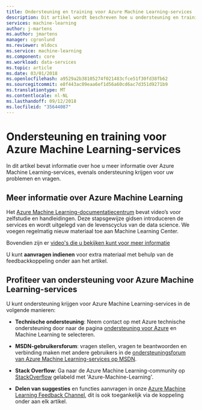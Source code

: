```yaml
---
title: Ondersteuning en training voor Azure Machine Learning-services
description: Dit artikel wordt beschreven hoe u ondersteuning en training voor Azure Machine Learning-services en Azure Machine Learning Workbench kunt krijgen
services: machine-learning
author: j-martens
ms.author: jmartens
manager: cgronlund
ms.reviewer: mldocs
ms.service: machine-learning
ms.component: core
ms.workload: data-services
ms.topic: article
ms.date: 03/01/2018
ms.openlocfilehash: a9529a2b38105274f021483cfce51f30fd38fb62
ms.sourcegitcommit: e8f443ac09eaa6ef1d56a60cd6ac7d351d9271b9
ms.translationtype: MT
ms.contentlocale: nl-NL
ms.lasthandoff: 09/12/2018
ms.locfileid: "35644087"
---
```

# <a name="get-support-and-training-for-azure-machine-learning-services"></a>Ondersteuning en training voor Azure Machine Learning-services

In dit artikel bevat informatie over hoe u meer informatie over Azure Machine Learning-services, evenals ondersteuning krijgen voor uw problemen en vragen. 

## <a name="learn-more-about-azure-machine-learning"></a>Meer informatie over Azure Machine Learning

Het [Azure Machine Learning-documentatiecentrum](../desktop-workbench/overview-what-is-azure-ml.md) bevat video’s voor zelfstudie en handleidingen. Deze stapsgewijze gidsen introduceren de services en wordt uitgelegd van de levenscyclus van de data science. We voegen regelmatig nieuw materiaal toe aan Machine Learning Center. 

Bovendien zijn er [video's die u bekijken kunt voor meer informatie](https://azure.microsoft.com/resources/videos/index/?services=machine-learning)

U kunt **aanvragen indienen** voor extra materiaal met behulp van de feedbackkoppeling onder aan het artikel.

## <a name="get-support-for-azure-machine-learning-services"></a>Profiteer van ondersteuning voor Azure Machine Learning-services

U kunt ondersteuning krijgen voor Azure Machine Learning-services in de volgende manieren:

+ **Technische ondersteuning**: Neem contact op met Azure technische ondersteuning door naar de pagina [ondersteuning voor Azure](https://azure.microsoft.com/support/options/) en Machine Learning te selecteren. 

+ **MSDN-gebruikersforum**: vragen stellen, vragen te beantwoorden en verbinding maken met andere gebruikers in de [ondersteuningsforum van Azure Machine Learning-services op MSDN](https://social.msdn.microsoft.com/Forums/windowsdesktop/home?forum=MachineLearning).

+ **Stack Overflow**: Ga naar de Azure Machine Learning-community op [StackOverflow](https://stackoverflow.com/questions/tagged/azure-machine-learning) gelabeld met 'Azure-Machine-Learning'.

+ **Delen van suggesties** en functies aanvragen in onze [Azure Machine Learning Feedback Channel](https://feedback.azure.com/forums/257792-machine-learning), dit is ook toegankelijk via de koppeling onder aan elk artikel. 
